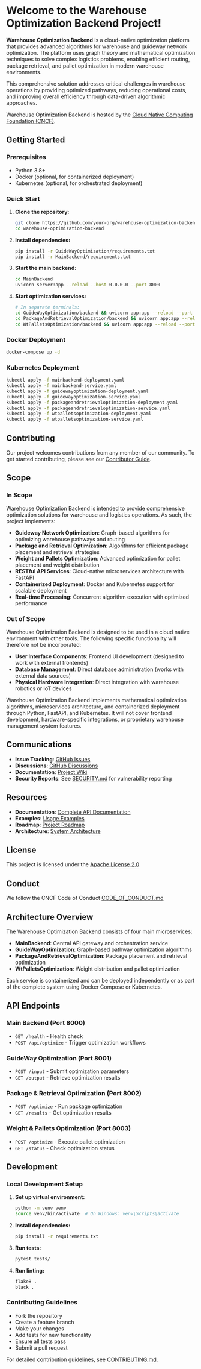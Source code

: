 # Welcome to the Warehouse Optimization Backend Project!

**Warehouse Optimization Backend** is a cloud-native optimization platform that provides advanced algorithms for warehouse and guideway network optimization. The platform uses graph theory and mathematical optimization techniques to solve complex logistics problems, enabling efficient routing, package retrieval, and pallet optimization in modern warehouse environments.

This comprehensive solution addresses critical challenges in warehouse operations by providing optimized pathways, reducing operational costs, and improving overall efficiency through data-driven algorithmic approaches.

Warehouse Optimization Backend is hosted by the [Cloud Native Computing Foundation (CNCF)](https://cncf.io/).

## Getting Started

### Prerequisites

- Python 3.8+
- Docker (optional, for containerized deployment)
- Kubernetes (optional, for orchestrated deployment)

### Quick Start

1. **Clone the repository:**
   ```bash
   git clone https://github.com/your-org/warehouse-optimization-backend.git
   cd warehouse-optimization-backend
   ```

2. **Install dependencies:**
   ```bash
   pip install -r GuideWayOptimization/requirements.txt
   pip install -r MainBackend/requirements.txt
   ```

3. **Start the main backend:**
   ```bash
   cd MainBackend
   uvicorn server:app --reload --host 0.0.0.0 --port 8000
   ```

4. **Start optimization services:**
   ```bash
   # In separate terminals:
   cd GuideWayOptimization/backend && uvicorn app:app --reload --port 8001
   cd PackageAndRetrievalOptimization/backend && uvicorn app:app --reload --port 8002
   cd WtPalletsOptimization/backend && uvicorn app:app --reload --port 8003
   ```

### Docker Deployment

```bash
docker-compose up -d
```

### Kubernetes Deployment

```bash
kubectl apply -f mainbackend-deployment.yaml
kubectl apply -f mainbackend-service.yaml
kubectl apply -f guidewayoptimization-deployment.yaml
kubectl apply -f guidewayoptimization-service.yaml
kubectl apply -f packageandretrievaloptimization-deployment.yaml
kubectl apply -f packageandretrievaloptimization-service.yaml
kubectl apply -f wtpalletsoptimization-deployment.yaml
kubectl apply -f wtpalletsoptimization-service.yaml
```

## Contributing

Our project welcomes contributions from any member of our community. To get started contributing, please see our [Contributor Guide](CONTRIBUTING.md).

## Scope

### In Scope

Warehouse Optimization Backend is intended to provide comprehensive optimization solutions for warehouse and logistics operations. As such, the project implements:

- **Guideway Network Optimization**: Graph-based algorithms for optimizing warehouse pathways and routing
- **Package and Retrieval Optimization**: Algorithms for efficient package placement and retrieval strategies
- **Weight and Pallets Optimization**: Advanced optimization for pallet placement and weight distribution
- **RESTful API Services**: Cloud-native microservices architecture with FastAPI
- **Containerized Deployment**: Docker and Kubernetes support for scalable deployment
- **Real-time Processing**: Concurrent algorithm execution with optimized performance

### Out of Scope

Warehouse Optimization Backend is designed to be used in a cloud native environment with other tools. The following specific functionality will therefore not be incorporated:

- **User Interface Components**: Frontend UI development (designed to work with external frontends)
- **Database Management**: Direct database administration (works with external data sources)
- **Physical Hardware Integration**: Direct integration with warehouse robotics or IoT devices

Warehouse Optimization Backend implements mathematical optimization algorithms, microservices architecture, and containerized deployment through Python, FastAPI, and Kubernetes. It will not cover frontend development, hardware-specific integrations, or proprietary warehouse management system features.

## Communications

- **Issue Tracking**: [GitHub Issues](https://github.com/your-org/warehouse-optimization-backend/issues)
- **Discussions**: [GitHub Discussions](https://github.com/your-org/warehouse-optimization-backend/discussions)
- **Documentation**: [Project Wiki](https://github.com/your-org/warehouse-optimization-backend/wiki)
- **Security Reports**: See [SECURITY.md](SECURITY.md) for vulnerability reporting

## Resources

- **Documentation**: [Complete API Documentation](docs/)
- **Examples**: [Usage Examples](examples/)
- **Roadmap**: [Project Roadmap](ROADMAP.md)
- **Architecture**: [System Architecture](docs/architecture.md)

## License

This project is licensed under the [Apache License 2.0](LICENSE)

## Conduct

We follow the CNCF Code of Conduct [CODE_OF_CONDUCT.md](CODE_OF_CONDUCT.md)

## Architecture Overview

The Warehouse Optimization Backend consists of four main microservices:

- **MainBackend**: Central API gateway and orchestration service
- **GuideWayOptimization**: Graph-based pathway optimization algorithms
- **PackageAndRetrievalOptimization**: Package placement and retrieval optimization
- **WtPalletsOptimization**: Weight distribution and pallet optimization

Each service is containerized and can be deployed independently or as part of the complete system using Docker Compose or Kubernetes.

## API Endpoints

### Main Backend (Port 8000)
- `GET /health` - Health check
- `POST /api/optimize` - Trigger optimization workflows

### GuideWay Optimization (Port 8001)
- `POST /input` - Submit optimization parameters
- `GET /output` - Retrieve optimization results

### Package & Retrieval Optimization (Port 8002)
- `POST /optimize` - Run package optimization
- `GET /results` - Get optimization results

### Weight & Pallets Optimization (Port 8003)
- `POST /optimize` - Execute pallet optimization
- `GET /status` - Check optimization status

## Development

### Local Development Setup

1. **Set up virtual environment:**
   ```bash
   python -m venv venv
   source venv/bin/activate  # On Windows: venv\Scripts\activate
   ```

2. **Install dependencies:**
   ```bash
   pip install -r requirements.txt
   ```

3. **Run tests:**
   ```bash
   pytest tests/
   ```

4. **Run linting:**
   ```bash
   flake8 .
   black .
   ```

### Contributing Guidelines

- Fork the repository
- Create a feature branch
- Make your changes
- Add tests for new functionality
- Ensure all tests pass
- Submit a pull request

For detailed contribution guidelines, see [CONTRIBUTING.md](CONTRIBUTING.md).